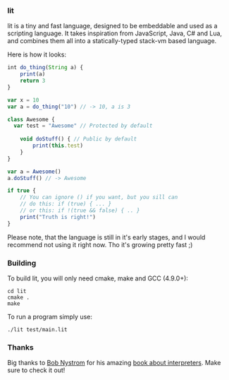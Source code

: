 ### lit

lit is a tiny and fast language, designed to be embeddable and used as a scripting language. It takes inspiration from JavaScript, Java, C# and Lua, and combines them all into a statically-typed stack-vm based language.

Here is how it looks:

```js
int do_thing(String a) {
	print(a)
	return 3
}

var x = 10
var a = do_thing("10") // -> 10, a is 3

class Awesome {
  var test = "Awesome" // Protected by default  
    
	void doStuff() { // Public by default
		print(this.test)
	}
}

var a = Awesome()
a.doStuff() // -> Awesome

if true { 
	// You can ignore () if you want, but you sill can
	// do this: if (true) { ... }
	// or this: if !(true && false) { .. }
	print("Truth is right!") 
}
```

Please note, that the language is still in it's early stages, and I would recommend not using it right now. Tho it's growing pretty fast ;)

### Building

To build lit, you will only need cmake, make and GCC (4.9.0+):

```
cd lit
cmake .
make
```

To run a program simply use:

```
./lit test/main.lit
```

### Thanks

Big thanks to [Bob Nystrom](https://twitter.com/munificentbob) for his amazing [book about interpreters](http://craftinginterpreters.com/). Make sure to check it out!
